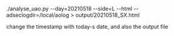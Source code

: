
./analyse_uao.py --day=20210518 --side=L --html --adseclogdir=/local/aolog > output/20210518_SX.html

change the timestamp with today-s date, and also the output file

